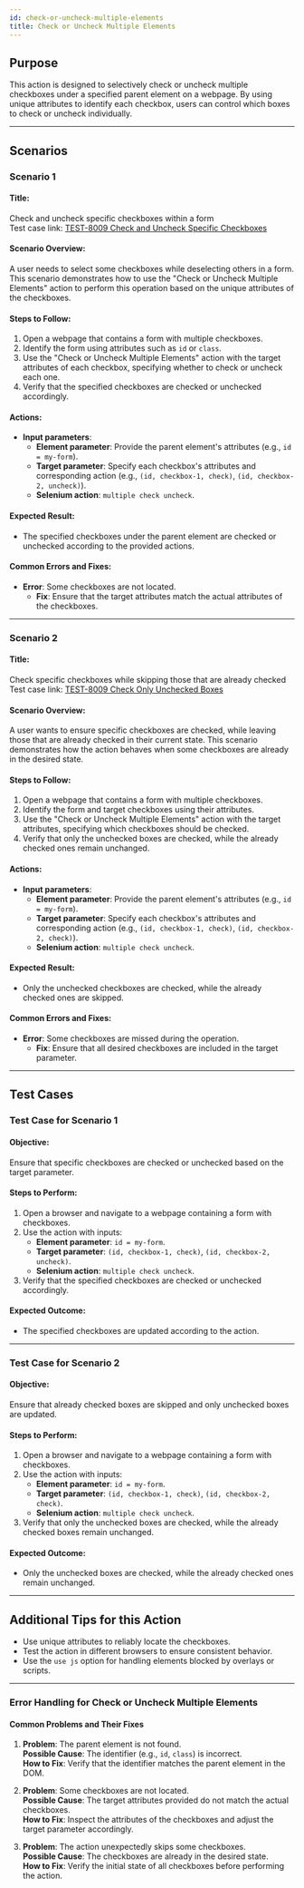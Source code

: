 ```yaml
---
id: check-or-uncheck-multiple-elements
title: Check or Uncheck Multiple Elements
---
```


## Purpose
This action is designed to selectively check or uncheck multiple checkboxes under a specified parent element on a webpage. By using unique attributes to identify each checkbox, users can control which boxes to check or uncheck individually.

---

## Scenarios

### Scenario 1

#### Title:
Check and uncheck specific checkboxes within a form  
Test case link: [TEST-8009 Check and Uncheck Specific Checkboxes](https://zeuz.zeuz.ai/Home/ManageTestCases/Edit/TEST-8009/)

#### Scenario Overview:
A user needs to select some checkboxes while deselecting others in a form. This scenario demonstrates how to use the "Check or Uncheck Multiple Elements" action to perform this operation based on the unique attributes of the checkboxes.

#### Steps to Follow:
1. Open a webpage that contains a form with multiple checkboxes.
2. Identify the form using attributes such as `id` or `class`.
3. Use the "Check or Uncheck Multiple Elements" action with the target attributes of each checkbox, specifying whether to check or uncheck each one.
4. Verify that the specified checkboxes are checked or unchecked accordingly.

#### Actions:
- **Input parameters**:
  - **Element parameter**: Provide the parent element's attributes (e.g., `id = my-form`).
  - **Target parameter**: Specify each checkbox's attributes and corresponding action (e.g., `(id, checkbox-1, check)`, `(id, checkbox-2, uncheck)`).
  - **Selenium action**: `multiple check uncheck`.

#### Expected Result:
- The specified checkboxes under the parent element are checked or unchecked according to the provided actions.

#### Common Errors and Fixes:
- **Error**: Some checkboxes are not located.
  - **Fix**: Ensure that the target attributes match the actual attributes of the checkboxes.

---

### Scenario 2

#### Title:
Check specific checkboxes while skipping those that are already checked  
Test case link: [TEST-8009 Check Only Unchecked Boxes](https://zeuz.zeuz.ai/Home/ManageTestCases/Edit/TEST-8009/)

#### Scenario Overview:
A user wants to ensure specific checkboxes are checked, while leaving those that are already checked in their current state. This scenario demonstrates how the action behaves when some checkboxes are already in the desired state.

#### Steps to Follow:
1. Open a webpage that contains a form with multiple checkboxes.
2. Identify the form and target checkboxes using their attributes.
3. Use the "Check or Uncheck Multiple Elements" action with the target attributes, specifying which checkboxes should be checked.
4. Verify that only the unchecked boxes are checked, while the already checked ones remain unchanged.

#### Actions:
- **Input parameters**:
  - **Element parameter**: Provide the parent element's attributes (e.g., `id = my-form`).
  - **Target parameter**: Specify each checkbox's attributes and corresponding action (e.g., `(id, checkbox-1, check)`, `(id, checkbox-2, check)`).
  - **Selenium action**: `multiple check uncheck`.

#### Expected Result:
- Only the unchecked checkboxes are checked, while the already checked ones are skipped.

#### Common Errors and Fixes:
- **Error**: Some checkboxes are missed during the operation.
  - **Fix**: Ensure that all desired checkboxes are included in the target parameter.

---

## Test Cases

### Test Case for Scenario 1

#### Objective:
Ensure that specific checkboxes are checked or unchecked based on the target parameter.

#### Steps to Perform:
1. Open a browser and navigate to a webpage containing a form with checkboxes.
2. Use the action with inputs:
   - **Element parameter**: `id = my-form`.
   - **Target parameter**: `(id, checkbox-1, check)`, `(id, checkbox-2, uncheck)`.
   - **Selenium action**: `multiple check uncheck`.
3. Verify that the specified checkboxes are checked or unchecked accordingly.

#### Expected Outcome:
- The specified checkboxes are updated according to the action.

---

### Test Case for Scenario 2

#### Objective:
Ensure that already checked boxes are skipped and only unchecked boxes are updated.

#### Steps to Perform:
1. Open a browser and navigate to a webpage containing a form with checkboxes.
2. Use the action with inputs:
   - **Element parameter**: `id = my-form`.
   - **Target parameter**: `(id, checkbox-1, check)`, `(id, checkbox-2, check)`.
   - **Selenium action**: `multiple check uncheck`.
3. Verify that only the unchecked boxes are checked, while the already checked boxes remain unchanged.

#### Expected Outcome:
- Only the unchecked boxes are checked, while the already checked ones remain unchanged.

---

## Additional Tips for this Action
- Use unique attributes to reliably locate the checkboxes.
- Test the action in different browsers to ensure consistent behavior.
- Use the `use js` option for handling elements blocked by overlays or scripts.

---

### Error Handling for Check or Uncheck Multiple Elements

#### Common Problems and Their Fixes
1. **Problem**: The parent element is not found.  
   **Possible Cause**: The identifier (e.g., `id`, `class`) is incorrect.  
   **How to Fix**: Verify that the identifier matches the parent element in the DOM.

2. **Problem**: Some checkboxes are not located.  
   **Possible Cause**: The target attributes provided do not match the actual checkboxes.  
   **How to Fix**: Inspect the attributes of the checkboxes and adjust the target parameter accordingly.

3. **Problem**: The action unexpectedly skips some checkboxes.  
   **Possible Cause**: The checkboxes are already in the desired state.  
   **How to Fix**: Verify the initial state of all checkboxes before performing the action.